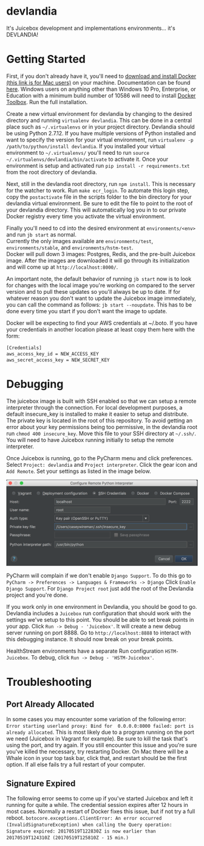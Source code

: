 # devlandia
It's Juicebox development and implementations environments... it's DEVLANDIA!

# Getting Started
First, if you don't already have it, you'll need to
[download and install Docker (this link is for Mac users)](https://download.docker.com/mac/stable/Docker.dmg) on your 
machine.  Documentation can be found [here](https://docs.docker.com/docker-for-mac/install/).  Windows users on anything
other than Windows 10 Pro, Enterprise, or Education with a minimum build number of 10586 will need to install
[Docker Toolbox](https://download.docker.com/win/stable/DockerToolbox.exe).  Run the full installation.

Create a new virtual environment for devlandia by changing to the desired directory and running ``virtualenv devlandia``.
This can be done in a central place such as ``~/.virtualenvs`` or in your project directory.  Devlandia should 
be using Python 2.7.12.  If you have multiple versions of Python installed and want to specify the version for 
your virtual environment, run ``virtualenv -p /path/to/python/install devlandia``.  If you installed your virtual 
environment to ``~/.virtualenvs/`` you'll need to run ``source ~/.virtualenvs/devlandia/bin/activate`` to activate it.
Once your environment is setup and activated run ``pip install -r requirements.txt`` from the root directory of devlandia.

Next, still in the devlandia root directory, run ``npm install``.  This is necessary for the watcher to work. 
Run ``make ecr_login``.  To automate this login step, copy the ``postactivate`` file in the scripts folder to the bin 
directory for your devlandia virtual environment.  Be sure to edit the file to point to the root of your devlandia 
directory.  This will automatically log you in to our private Docker registry every time you activate the virtual
environment.

Finally you'll need to cd into the desired environment at ``environments/<env>`` and run ``jb start`` as normal.  
Currently the only images available are ``environments/test``, ``environments/stable``, and ``environments/hstm-test``.  
Docker will pull down 3 images: Postgres, Redis, and the pre-built Juicebox image.  After the images are downloaded it 
will go through its initialization and will come up at ``http://localhost:8000/``.

An important note, the default behavior of running ``jb start`` now is to look for changes with
the local image you're working on compared to the server version and to pull these updates so you'll always be up to 
date.  If for whatever reason you don't want to update the Juicebox image immediately, you can call the command 
as follows: ``jb start --noupdate``.  This has to be done every time you start if you don't want the image to update.

Docker will be expecting to find your AWS credentials at ~/.boto.  If you have your credentials in another location 
please at least copy them here with the form:
 
    [Credentials]
    aws_access_key_id = NEW_ACCESS_KEY
    aws_secret_access_key = NEW_SECRET_KEY

# Debugging
The juicebox image is built with SSH enabled so that we can setup a remote interpreter through the connection.  For 
local development purposes, a default insecure_key is installed to make it easier to setup and distribute.  The private
key is located in the root of this repository.  To avoid getting an error about your key permissions being too 
permissive, in the devlandia root run ``chmod 400 insecure_key``.  Move this file to your SSH directory at ``~/.ssh/``.
You will need to have Juicebox running initially to setup the remote interpreter.

Once Juicebox is running, go to the PyCharm menu and click preferences.  Select ``Project: devlandia`` and 
``Project interpreter``.  Click the gear icon and ``Add Remote``.  Set your settings as listed in the image below.

![SSH Options](https://github.com/juiceinc/devlandia/blob/master/readme/sshoptions.png)

PyCharm will complain if we don't enable ``Django Support``.  To do this go to ``PyCharm -> Preferences -> Languages & Frameworks -> Django``
Click ``Enable Django Support``.  For ``Django Project root`` just add the root of the Devlandia project and you're done. 

If you work only in one environment in Devlandia, you should be good to go.  Devlandia includes a `Juicebox` 
run configuration that should work with the settings we've setup to this point.  You should be able to set break points
in your app.  Click ``Run -> Debug - 'Juicebox'``.  It will create a new debug server running on port 8888.  Go to
``http://localhost:8888`` to interact with this debugging instance.  It should now break on your break points.

HealthStream environments have a separate Run configuration ``HSTM-Juicebox``.  To debug, click 
``Run -> Debug - 'HSTM-Juicebox'``.

# Troubleshooting

## Port Already Allocated
In some cases you may encounter some variation of the following error: ``Error starting userland proxy: Bind for 
0.0.0.0:8000 failed: port is already allocated``.  This is most likely due to a program running on the port we need 
(Juicebox in Vagrant for example).  Be sure to kill the task that's using the port, and try again.  If you still 
encounter this issue and you're sure you've killed the necessary, try restarting Docker.  On Mac there will be a Whale 
icon in your top task bar, click that, and restart should be the first option.  If all else fails try a full restart of 
your computer.

## Signature Expired
The following error seems to come up if you've started Juicebox and left it running for quite a while.  The credential 
session expires after 12 hours in most cases.  Normally a restart of Docker fixes this issue, but if not try a full reboot.
``botocore.exceptions.ClientError: An error occurred (InvalidSignatureException) when calling the Query operation: Signature expired: 20170519T122830Z is now earlier than 20170519T124310Z (20170519T125810Z - 15 min.)``
